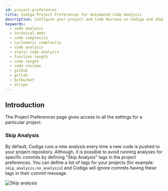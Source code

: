 ```yaml
---
id: project-preferences
title: Codiga Project Preferences for Automated Code Analysis
description: Configure your project and Code Reviews on Codiga and adapt the code analysis behavior to your needs.
keywords:
  - code analysis
  - technical debt
  - code complexity
  - cyclomatic complexity
  - code analysis
  - static code analysis
  - function length
  - code length
  - code reviews
  - github
  - gitlab
  - bitbucket
  - stripe
---
```


## Introduction

The Project Preferences page gives access to all the settings for a particular project.

### Skip Analysis

By default, Codiga runs a new analysis every time a new code is pushed to your project repository.
Although, it is possible to avoid running analyses for specific commits by defining "Skip Analysis" tags in the project preferences. You can define a list of tags for your projects (for example: `skip_analysis;no_analysis`) and Codiga will ignore commits having these tags in their commit message.

![Skip analysis](/img/skip-analysis.png)
